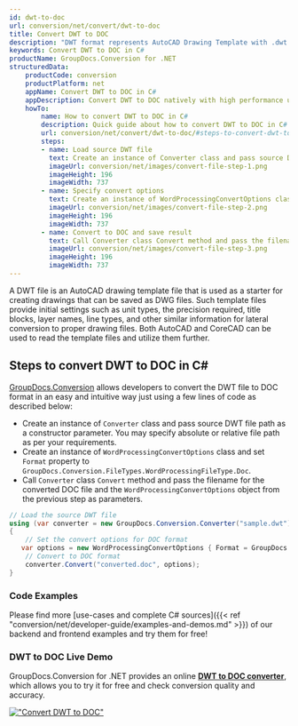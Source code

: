 ```yaml
---
id: dwt-to-doc
url: conversion/net/convert/dwt-to-doc
title: Convert DWT to DOC
description: "DWT format represents AutoCAD Drawing Template with .dwt extension. Learn how to convert DWT to DOC file programmatically in C# language using GroupDocs.Conversion for .NET library."
keywords: Convert DWT to DOC in C#
productName: GroupDocs.Conversion for .NET
structuredData:
    productCode: conversion
    productPlatform: net
    appName: Convert DWT to DOC in C#
    appDescription: Convert DWT to DOC natively with high performance using C# language and server side GroupDocs.Conversion for .NET APIs, without the use of any software like Microsoft or Open Office.
    howTo:
        name: How to convert DWT to DOC in C# 
        description: Quick guide about how to convert DWT to DOC in C# with high performance and accuracy.
        url: conversion/net/convert/dwt-to-doc/#steps-to-convert-dwt-to-doc-in-c
        steps:
        - name: Load source DWT file 
          text: Create an instance of Converter class and pass source DWT file path as a constructor parameter. You may specify absolute or relative file path as per your requirements. 
          imageUrl: conversion/net/images/convert-file-step-1.png
          imageHeight: 196
          imageWidth: 737
        - name: Specify convert options 
          text: Create an instance of WordProcessingConvertOptions class.
          imageUrl: conversion/net/images/convert-file-step-2.png
          imageHeight: 196
          imageWidth: 737
        - name: Convert to DOC and save result 
          text: Call Converter class Convert method and pass the filename for the converted HTML file and the WordProcessingConvertOptions object from the previous step as parameters.
          imageUrl: conversion/net/images/convert-file-step-3.png
          imageHeight: 196
          imageWidth: 737
---
```


A DWT file is an AutoCAD drawing template file that is used as a starter for creating drawings that can be saved as DWG files. Such template files provide initial settings such as unit types, the precision required, title blocks, layer names, line types, and other similar information for lateral conversion to proper drawing files. Both AutoCAD and CoreCAD can be used to read the template files and utilize them further.

## Steps to convert DWT to DOC in C#

[GroupDocs.Conversion](https://products.groupdocs.com/conversion/net) allows developers to convert the DWT file to DOC format in an easy and intuitive way just using a few lines of code as described below:

* Create an instance of `Converter` class and pass source DWT file path as a constructor parameter. You may specify absolute or relative file path as per your requirements. 
* Create an instance of `WordProcessingConvertOptions` class and set `Format` property to `GroupDocs.Conversion.FileTypes.WordProcessingFileType.Doc`.
* Call `Converter` class `Convert` method and pass the filename for the converted DOC file and the `WordProcessingConvertOptions` object from the previous step as parameters.

```csharp
// Load the source DWT file
using (var converter = new GroupDocs.Conversion.Converter("sample.dwt"))
{
    // Set the convert options for DOC format
   var options = new WordProcessingConvertOptions { Format = GroupDocs.Conversion.FileTypes.WordProcessingFileType.Doc };
    // Convert to DOC format
    converter.Convert("converted.doc", options);
}
```

### Code Examples

Please find more [use-cases and complete C# sources]({{< ref "conversion/net/developer-guide/examples-and-demos.md" >}}) of our backend and frontend examples and try them for free!

### DWT to DOC Live Demo

GroupDocs.Conversion for .NET provides an online [**DWT to DOC converter**](https://products.groupdocs.app/conversion/dwt-to-doc), which allows you to try it for free and check conversion quality and accuracy.

[!["Convert DWT to DOC"](conversion/net/images/convert-to-doc/convert-dwt-to-doc.png)](https://products.groupdocs.app/conversion/dwt-to-doc)